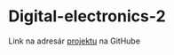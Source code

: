 # Digital-electronics-2

Link na adresár [projektu](https://github.com/NechTaSilaSprevadza/Digital-electronics-2/tree/master/Labs/project) na GitHube 

